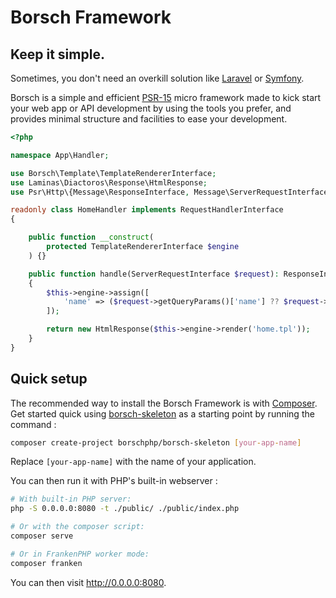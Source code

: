 # Borsch Framework

## Keep it simple.

Sometimes, you don't need an overkill solution like [Laravel](https://laravel.com/) or [Symfony](https://symfony.com/).

Borsch is a simple and efficient [PSR-15](https://www.php-fig.org/psr/psr-15) micro framework made to kick start your
web app or API development by using the tools you prefer, and provides minimal structure and facilities to ease your
development.

```php
<?php

namespace App\Handler;

use Borsch\Template\TemplateRendererInterface;
use Laminas\Diactoros\Response\HtmlResponse;
use Psr\Http\{Message\ResponseInterface, Message\ServerRequestInterface, Server\RequestHandlerInterface};

readonly class HomeHandler implements RequestHandlerInterface
{

    public function __construct(
        protected TemplateRendererInterface $engine
    ) {}

    public function handle(ServerRequestInterface $request): ResponseInterface
    {
        $this->engine->assign([
            'name' => ($request->getQueryParams()['name'] ?? $request->getHeaderLine('X-Name')) ?: 'World'
        ]);

        return new HtmlResponse($this->engine->render('home.tpl'));
    }
}
```

## Quick setup

The recommended way to install the Borsch Framework is with [Composer](https://getcomposer.org/).
Get started quick using [borsch-skeleton](https://github.com/borschphp/borsch-skeleton) as a starting point by running
the command :

```bash
composer create-project borschphp/borsch-skeleton [your-app-name]
```

Replace `[your-app-name]` with the name of your application.

You can then run it with PHP's built-in webserver :

```bash
# With built-in PHP server:
php -S 0.0.0.0:8080 -t ./public/ ./public/index.php

# Or with the composer script:
composer serve

# Or in FrankenPHP worker mode:
composer franken
```
You can then visit http://0.0.0.0:8080.

